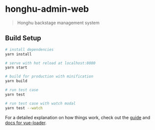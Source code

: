 # honghu-admin-web

> Honghu backstage management system

## Build Setup

``` bash
# install dependencies
yarn install 

# serve with hot reload at localhost:8080
yarn start

# build for production with minification
yarn build

# run test case
yarn test

# run test case with watch modal
yarn test --watch
```

For a detailed explanation on how things work, check out the [guide](http://vuejs-templates.github.io/webpack/) and [docs for vue-loader](http://vuejs.github.io/vue-loader).

